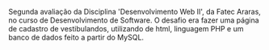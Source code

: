 Segunda avaliação da Disciplina 'Desenvolvimento Web II', da Fatec Araras, no curso de Desenvolvimento de Software. O desafio era fazer uma página de cadastro de vestibulandos, utilizando de html, linguagem PHP e um banco de dados feito a partir do MySQL.    
